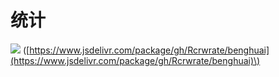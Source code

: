 # 统计

![](https://data.jsdelivr.com/v1/package/gh/Rcrwrate/benghuai/badge) \([https://www.jsdelivr.com/package/gh/Rcrwrate/benghuai](https://www.jsdelivr.com/package/gh/Rcrwrate/benghuai)\)

